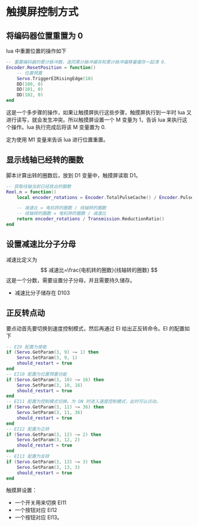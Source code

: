 # 触摸屏控制方式

## 将编码器位置重置为 0

lua 中重置位置的操作如下

```lua
-- 重置编码器的累计脉冲数，连同累计脉冲缓存和累计脉冲偏移量缓存一起清 0.
Encoder.ResetPosition = function()
	-- 位置预置
	Servo.TriggerEIRisingEdge(10)
	DD(100, 0)
	DD(101, 0)
	DD(102, 0)
end
```

这是一个多步骤的操作，如果让触摸屏执行这些步骤，触摸屏执行到一半时 lua 又进行读写，就会发生冲突。所以触摸屏设置一个 M 变量为 1，告诉 lua 来执行这个操作。lua 执行完成后将该 M 变量置为 0.



定为使用 M1 变量来告诉 lua 进行位置重置。

## 显示线轴已经转的圈数

脚本计算出转的圈数后，放到 D1 变量中，触摸屏读取 D1。

```lua
-- 获取线轴当前已经放出的圈数
Reel.n = function()
	local encoder_rotations = Encoder.TotalPulseCache() / Encoder.PulsePerRotation()

	-- 减速比 = 电机转的圈数 / 线轴转的圈数
	-- 线轴转的圈数 = 电机转的圈数 / 减速比
	return encoder_rotations / Transmission.ReductionRatio()
end
```

## 设置减速比分子分母

减速比定义为
$$
减速比=\frac{电机转的圈数}{线轴转的圈数}
$$
这是一个分数，需要设置分子分母，并且需要持久储存。

* 减速比分子储存在 D103

## 正反转点动

要点动首先要切换到速度控制模式，然后再通过 EI 给出正反转命令。EI 的配置如下

```lua
-- EI9 配置为使能
if (Servo.GetParam(3, 9) ~= 1) then
    Servo.SetParam(3, 9, 1)
    should_restart = true
end
-- EI10 配置为位置预置功能
if (Servo.GetParam(3, 10) ~= 16) then
    Servo.SetParam(3, 10, 16)
    should_restart = true
end
-- EI11 配置为控制模式切换。为 ON 时进入速度控制模式，此时可以点动。
if (Servo.GetParam(3, 11) ~= 36) then
    Servo.SetParam(3, 11, 36)
    should_restart = true
end
-- EI12 配置为正转
if (Servo.GetParam(3, 12) ~= 2) then
    Servo.SetParam(3, 12, 2)
    should_restart = true
end
-- EI13 配置为反转
if (Servo.GetParam(3, 13) ~= 3) then
    Servo.SetParam(3, 13, 3)
    should_restart = true
end
```

触摸屏设置：

* 一个开关用来切换 EI11
* 一个按钮对应 EI12
* 一个按钮对应 EI13。